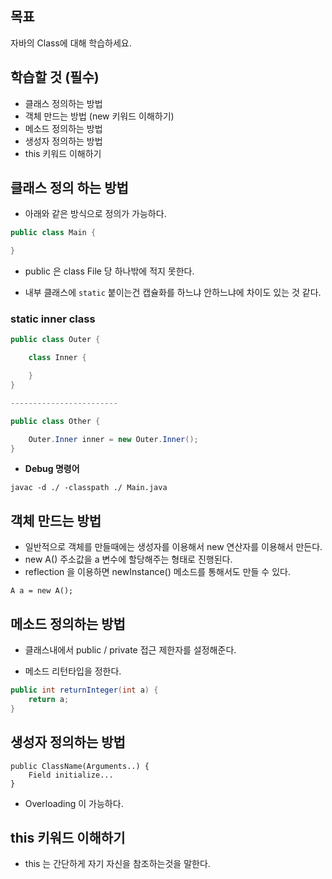 ## 목표

자바의 Class에 대해 학습하세요.

## 학습할 것 (필수)

- 클래스 정의하는 방법
- 객체 만드는 방법 (new 키워드 이해하기)
- 메소드 정의하는 방법
- 생성자 정의하는 방법
- this 키워드 이해하기

## 클래스 정의 하는 방법

- 아래와 같은 방식으로 정의가 가능하다.

```java
public class Main {

}
```

- public 은 class File 당 하나밖에 적지 못한다.

- 내부 클래스에 `static` 붙이는건 캡슐화를 하느냐 안하느냐에 차이도 있는 것 같다.

### static inner class

```java
public class Outer {

    class Inner {

    }
}

------------------------

public class Other {

    Outer.Inner inner = new Outer.Inner();
}
```

- **Debug 명령어**

```shell
javac -d ./ -classpath ./ Main.java
```

## 객체 만드는 방법

- 일반적으로 객체를 만들때에는 생성자를 이용해서 new 연산자를 이용해서 만든다.
- new A() 주소값을 a 변수에 할당해주는 형태로 진행된다.
- reflection 을 이용하면 newInstance() 메소드를 통해서도 만들 수 있다.

```
A a = new A();
```

## 메소드 정의하는 방법

- 클래스내에서 public / private 접근 제한자를 설정해준다.

- 메소드 리턴타입을 정한다.

```java
public int returnInteger(int a) {
    return a;
}
```

## 생성자 정의하는 방법

```
public ClassName(Arguments..) {
    Field initialize...
}
```

- Overloading 이 가능하다.

## this 키워드 이해하기

- this 는 간단하게 자기 자신을 참조하는것을 말한다.
